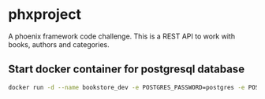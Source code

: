# phxproject
A phoenix framework code challenge. This is a REST API to work with books, authors and categories.


## Start docker container for postgresql database

```bash
docker run -d --name bookstore_dev -e POSTGRES_PASSWORD=postgres -e POSTGRES_USER=postgres -e PGDATA=/var/lib/postgresql/data/pgdata -p 5432:5432 -v C:\\Users\\super\\Documents\\databases\\bookstore:/var/lib/postgresql/data -d postgres
```